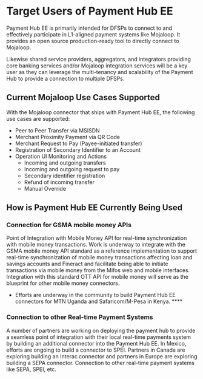 # Target Users of Payment Hub EE

Payment Hub EE is primarily intended for DFSPs to connect to and effectively participate in L1-aligned payment systems like Mojaloop. It provides an open source production-ready tool to directly connect to Mojaloop. 

Likewise shared service providers, aggregators, and integrators providing core banking services and/or Mojaloop integration services will be a key user as they can leverage the multi-tenancy and scalability of the Payment Hub to provide a connection to multiple DFSPs.

## Current Mojaloop Use Cases Supported

With the Mojaloop connector that ships with Payment Hub EE, the following use cases are supported:

* Peer to Peer Transfer via MSISDN
* Merchant Proximity Payment via QR Code 
* Merchant Request to Pay \(Payee-initiated transfer\)
* Registration of Secondary Identifier to an Account
* Operation UI Monitoring and Actions
  * Incoming and outgoing transfers
  * Incoming and outgoing request to pay
  * Secondary identifier registration
  * Refund of incoming transfer
  * Manual Override



## How is Payment Hub EE Currently Being Used

### **Connection for GSMA mobile money APIs**

Point of Integration with Mobile Money API for real-time synchronization with mobile money transactions. Work is underway to integrate with the GSMA mobile money API standard as a reference implementation to support real-time synchronization of mobile money transactions affecting loan and savings accounts and Fineract and facilitate being able to initiate transactions via mobile money from the Mifos web and mobile interfaces. Integration with this standard OTT API for mobile money will serve as the blueprint for other mobile money connectors. 

* Efforts are underway in the community to build Payment Hub EE connectors for MTN Uganda and Safaricom/M-Pesa in Kenya. ****

### **Connection to other Real-time Payment Systems**

A number of partners are working on deploying the payment hub to provide a seamless point of integration with their local real-time payments system by building an additional connector into the Payment Hub EE. In Mexico, efforts are ongoing to build a connector to SPEI. Partners in Canada are exploring building an Interac connector and partners in Europe are exploring building a SEPA connector. Connection to other real-time payment systems like SEPA, SPEI, etc.



##  

